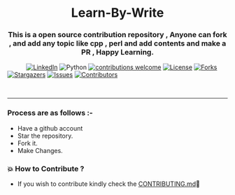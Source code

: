 


<h1 align= "center"><b>Learn-By-Write</b></h1> 

<div align= "center">
  <h3> This is a open source contribution repository , Anyone can fork , and add any topic like cpp , perl and add contents  and  make a PR , Happy Learning.</h3>
</div>


&nbsp;&nbsp;&nbsp;&nbsp;&nbsp;&nbsp;&nbsp;&nbsp;&nbsp;&nbsp;
[![LinkedIn](https://img.shields.io/badge/-LinkedIn-black.svg?style=flat-square&logo=linkedin&colorB=555)](https://www.linkedin.com/in/)
![Python](https://img.shields.io/badge/python-v3.6+-blue.svg)
[![contributions welcome](https://img.shields.io/badge/contributions-welcome-brightgreen.svg?style=flat)](https://github.com/akrish4/Learn-By-Write/issues)
[![License](https://img.shields.io/github/license/akrish4/Learn-By-Write?style=flat-square)](https://github.com/akrish4/Learn-By-Write)
[![Forks](https://img.shields.io/github/forks/akrish4/Learn-By-Write.svg?logo=github)](https://github.com/akrish4/Learn-By-Write/network/members)
[![Stargazers](https://img.shields.io/github/stars/akrish4/Learn-By-Write.svg?logo=github)](https://github.com/akrish4/Learn-By-Write/stargazers)
[![Issues](https://img.shields.io/github/issues/akrish4/Learn-By-Write.svg?logo=github)](https://github.com/akrish4/Learn-By-Write/issues)
[![Contributors](https://img.shields.io/github/contributors/akrish4/Learn-By-Write.svg?logo=github)](https://img.shields.io/github/contributors/akrish4/Learn-By-Write)

<br>

-----

### Process are as follows :- 
* Have a github account  
* Star the repository.
* Fork it.
* Make Changes. 

   
### 💥 How to Contribute ?
- If you wish to contribute kindly check the [CONTRIBUTING.md](https://github.com/akrish4/Learn-By-Write/blob/master/CONTRIBUTING.md)🤝







<!-- markdownlint-enable -->
<!-- prettier-ignore-end -->
<!-- ALL-CONTRIBUTORS-LIST:END -->
